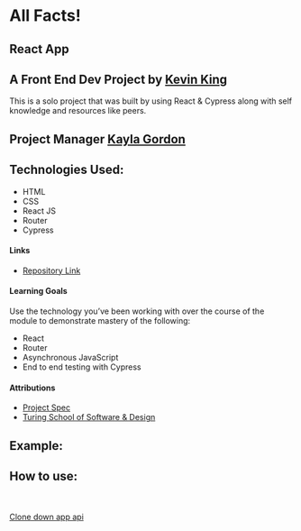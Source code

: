 # All Facts!
## React App

## A Front End Dev Project by [Kevin King](https://github.com/King13k?tab=repositories)
This is a solo project that was built by using React  & Cypress along with self knowledge and resources like peers.


## Project Manager [Kayla Gordon](https://github.com/kaylagordon)

## Technologies Used:
- HTML
- CSS
- React JS
- Router
- Cypress


#### Links
*  [Repository Link](https://github.com/King13k/Facts-app)

#### Learning Goals
Use the technology you’ve been working with over the course of the module to demonstrate mastery of the following:
- React
- Router
- Asynchronous JavaScript
- End to end testing with Cypress

#### Attributions
* [Project Spec](https://frontend.turing.edu/projects/module-3/showcase.html)
* [Turing School of Software & Design](https://frontend.turing.edu/)

## Example:


## How to use:

<br></br>
[Clone down app api](https://github.com/turingschool-examples/overlook-api)
